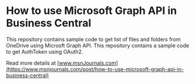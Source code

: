 # How to use Microsoft Graph API in Business Central
This repository contains sample code to get list of files and folders from OneDrive using Microsft Graph API. 
This repository contains a sample code to get AuthToken using OAuth2.

Read more details at [www.msnJournals.com](https://www.msnjournals.com/post/how-to-use-microsoft-graph-api-in-business-central)


